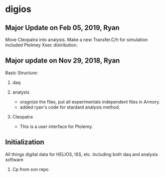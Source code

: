 # digios
## Major Update on Feb 05, 2019, Ryan
Move Cleopatra into analysis.
Make a new Transfer.C/h for simulation included Ptolmey Xsec distribution.

## Major  update on Nov 29, 2018, Ryan
Basic Structure:
1. daq
2. analysis
   - oragnize the files, put all experimentals independent files in Armory.  
   - added ryan's code for stardard analysis method. 

3. Cleopatra
   - This is a user interface for Ptolemy.
 
## Initialization
All things digital data for HELIOS, ISS, etc. Including both daq and analysis software
1. Cp from svn repo
